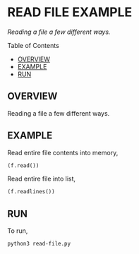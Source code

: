 # READ FILE EXAMPLE

_Reading a file a few different ways._

Table of Contents

* [OVERVIEW](https://github.com/JeffDeCola/my-python-examples/tree/master/input-output/files/read-file#overview)
* [EXAMPLE](https://github.com/JeffDeCola/my-python-examples/tree/master/input-output/files/read-file#example)
* [RUN](https://github.com/JeffDeCola/my-python-examples/tree/master/input-output/files/read-file#run)

## OVERVIEW

Reading a file a few different ways.

## EXAMPLE

Read entire file contents into memory,

```python
(f.read())
```

Read entire file into list,

```python
(f.readlines())
```

## RUN

To run,

```bash
python3 read-file.py
```
